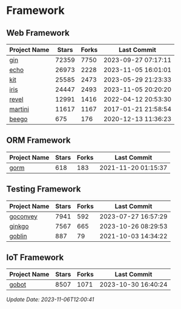 # Framework

## Web Framework
| Project Name | Stars | Forks | Last Commit |
| ------------ | ----- | ----- | ----------- |
| [gin](https://github.com/gin-gonic/gin) | 72359 | 7750 | 2023-09-27 07:17:11 |
| [echo](https://github.com/labstack/echo) | 26973 | 2228 | 2023-11-05 16:01:01 |
| [kit](https://github.com/go-kit/kit) | 25585 | 2473 | 2023-05-29 21:23:33 |
| [iris](https://github.com/kataras/iris) | 24447 | 2493 | 2023-11-05 20:20:20 |
| [revel](https://github.com/revel/revel) | 12991 | 1416 | 2022-04-12 20:53:30 |
| [martini](https://github.com/go-martini/martini) | 11617 | 1167 | 2017-01-21 21:58:54 |
| [beego](https://github.com/astaxie/beego) | 675 | 176 | 2020-12-13 11:36:23 |

## ORM Framework
| Project Name | Stars | Forks | Last Commit |
| ------------ | ----- | ----- | ----------- |
| [gorm](https://github.com/jinzhu/gorm) | 618 | 183 | 2021-11-20 01:15:37 |

## Testing Framework
| Project Name | Stars | Forks | Last Commit |
| ------------ | ----- | ----- | ----------- |
| [goconvey](https://github.com/smartystreets/goconvey) | 7941 | 592 | 2023-07-27 16:57:29 |
| [ginkgo](https://github.com/onsi/ginkgo) | 7567 | 665 | 2023-10-26 08:29:53 |
| [goblin](https://github.com/franela/goblin) | 887 | 79 | 2021-10-03 14:34:22 |

## IoT Framework
| Project Name | Stars | Forks | Last Commit |
| ------------ | ----- | ----- | ----------- |
| [gobot](https://github.com/hybridgroup/gobot) | 8507 | 1071 | 2023-10-30 16:40:24 |

*Update Date: 2023-11-06T12:00:41*